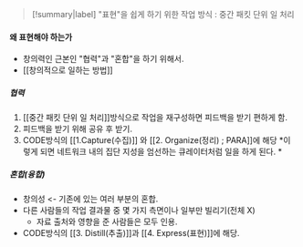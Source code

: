 >[!summary|label] 
>"표현"을 쉽게 하기 위한 작업 방식 : 중간 패킷 단위 일 처리 

#### 왜 표현해야 하는가
- 창의력인 근본인 "협력"과 "혼합"을 하기 위해서.
- [[창의적으로 일하는 방법]]

##### 협력 
1. [[중간 패킷 단위 일 처리]]방식으로 작업을 재구성하면 피드백을 받기 편하게 함.
2. 피드백을 받기 위해 공유 후 받기.
3. CODE방식의 [[1.Capture(수집)]] 와 [[2. Organize(정리) ; PARA]]에 해당
*이렇게 되면 네트워크 내의 집단 지성을 엄선하는 큐레이터처럼 일을 하게 된다. *

##### 혼합(융합)
- 창의성 <- 기존에 있는 여러 부분의 혼합.
- 다른 사람들의 작업 결과물 중 몇 가지 측면이나 일부만 빌리기(전체 X)
	- 자료 출처와 영향을 준 사람들은 모두 인용.
- CODE방식의 [[3. Distill(추출)]]과 [[4. Express(표현)]]에 해당.
